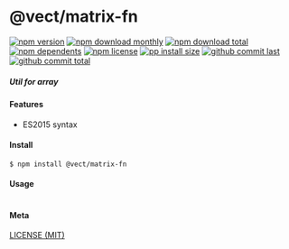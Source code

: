 # @vect/matrix-fn

[![npm version][badge-npm-version]][url-npm]
[![npm download monthly][badge-npm-download-monthly]][url-npm]
[![npm download total][badge-npm-download-total]][url-npm]
[![npm dependents][badge-npm-dependents]][url-github]
[![npm license][badge-npm-license]][url-npm]
[![pp install size][badge-pp-install-size]][url-pp]
[![github commit last][badge-github-last-commit]][url-github]
[![github commit total][badge-github-commit-count]][url-github]

[//]: <> (Shields)
[badge-npm-version]: https://flat.badgen.net/npm/v/@vect/matrix-fn
[badge-npm-download-monthly]: https://flat.badgen.net/npm/dm/@vect/matrix-fn
[badge-npm-download-total]:https://flat.badgen.net/npm/dt/@vect/matrix-fn
[badge-npm-dependents]: https://flat.badgen.net/npm/dependents/@vect/matrix-fn
[badge-npm-license]: https://flat.badgen.net/npm/license/@vect/matrix-fn
[badge-pp-install-size]: https://flat.badgen.net/packagephobia/install/@vect/matrix-fn
[badge-github-last-commit]: https://flat.badgen.net/github/last-commit/hoyeungw/vect
[badge-github-commit-count]: https://flat.badgen.net/github/commits/hoyeungw/vect

[//]: <> (Link)
[url-npm]: https://npmjs.org/package/@vect/matrix-fn
[url-pp]: https://packagephobia.now.sh/result?p=@vect/matrix-fn
[url-github]: https://github.com/hoyeungw/vect

##### Util for array

#### Features

- ES2015 syntax

#### Install
```console
$ npm install @vect/matrix-fn
```

#### Usage
```js
```

#### Meta
[LICENSE (MIT)](LICENSE)
